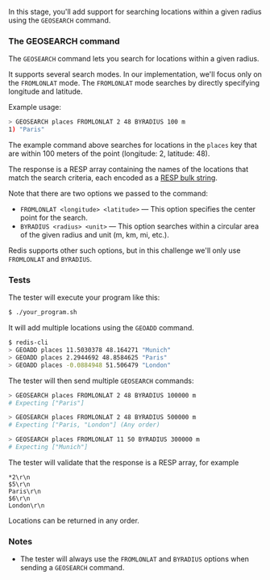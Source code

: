 In this stage, you'll add support for searching locations within a given radius using the `GEOSEARCH` command.

### The GEOSEARCH command

The `GEOSEARCH` command lets you search for locations within a given radius.

It supports several search modes. In our implementation, we'll focus only on the `FROMLONLAT` mode. The `FROMLONLAT` mode searches by directly specifying longitude and latitude.

Example usage:

```bash
> GEOSEARCH places FROMLONLAT 2 48 BYRADIUS 100 m
1) "Paris"
```

The example command above searches for locations in the `places` key that are within 100 meters of the point (longitude: 2, latitude: 48).

The response is a RESP array containing the names of the locations that match the search criteria, each encoded as a [RESP bulk string](https://redis.io/docs/latest/develop/reference/protocol-spec/#bulk-strings).

Note that there are two options we passed to the command:

- `FROMLONLAT <longitude> <latitude>` — This option specifies the center point for the search.
- `BYRADIUS <radius> <unit>` — This option searches within a circular area of the given radius and unit (m, km, mi, etc.).

Redis supports other such options, but in this challenge we'll only use `FROMLONLAT` and `BYRADIUS`.

### Tests

The tester will execute your program like this:

```bash
$ ./your_program.sh
```

It will add multiple locations using the `GEOADD` command.

```bash
$ redis-cli
> GEOADD places 11.5030378 48.164271 "Munich"
> GEOADD places 2.2944692 48.8584625 "Paris"
> GEOADD places -0.0884948 51.506479 "London"
```

The tester will then send multiple `GEOSEARCH` commands:

```bash
> GEOSEARCH places FROMLONLAT 2 48 BYRADIUS 100000 m
# Expecting ["Paris"]

> GEOSEARCH places FROMLONLAT 2 48 BYRADIUS 500000 m
# Expecting ["Paris, "London"] (Any order)

> GEOSEARCH places FROMLONLAT 11 50 BYRADIUS 300000 m
# Expecting ["Munich"]
```

The tester will validate that the response is a RESP array, for example

```
*2\r\n
$5\r\n
Paris\r\n
$6\r\n
London\r\n
```

Locations can be returned in any order.

### Notes

- The tester will always use the `FROMLONLAT` and `BYRADIUS` options when sending a `GEOSEARCH` command.
